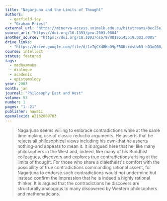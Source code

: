 ```yaml
---
title: "Nagarjuna and the Limits of Thought"
authors:
  - garfield-jay
  - "Graham Priest"
external_url: "https://minerva-access.unimelb.edu.au/bitstreams/0ec25e1f-6568-54f6-8b34-5555fb0443ac/download"
source_url: "https://doi.org/10.1353/pew.2003.0004"
another_source: "https://doi.org/10.1093/oso/9780195145519.003.0005"
drive_links:
  - "https://drive.google.com/file/d/1vTgCXdBKoD9pFBGKrrxsUw63-hO3oQ08/view?usp=drivesdk"
course: intellect
status: featured
tags:
  - madhyamaka
  - dialogue
  - academic
  - epistemology
year: 2003
month: jan
journal: "Philosophy East and West"
volume: 53
number: 1
pages: "1--21"
publisher: hawaii
openalexid: W2162080703
---
```


> Nagarjuna seems willing to embrace contradictions while at the same time making use of classic reductio arguments.
> He asserts that he rejects all philosophical views including his own-that he asserts nothing-and appears to mean it.
> It is argued here that he, like many philosophers in the West and, indeed, like many of his Buddhist colleagues, discovers and explores true contradictions arising at the limits of thought.
> For those who share a dialetheist's comfort with the possibility of true contradictions commanding rational assent, for Nagarjuna to endorse such contradictions would not undermine but instead confirm the impression that he is indeed a highly rational thinker.
> It is argued that the contradictions he discovers are structurally analogous to many discovered by Western philosophers and mathematicians.
